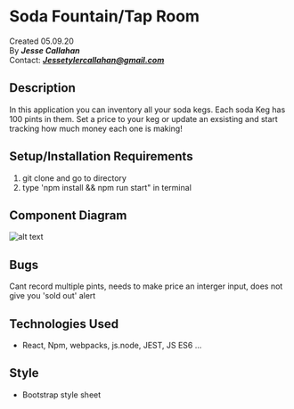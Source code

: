 # Soda Fountain/Tap Room

Created 05.09.20</br>
By _**Jesse Callahan**_</br>
Contact: _**Jessetylercallahan@gmail.com**_</br>

## Description
In this application you can inventory all your soda kegs. Each soda Keg has 100 pints in them. Set a price to your keg or update an exsisting and start tracking how much money each one is making!

## Setup/Installation Requirements
1) git clone and go to directory
2) type 'npm install && npm run start" in terminal

## Component Diagram

![alt text](https://github.com/jessecallahan/Soda-Fountain/blob/src/assets/Component-Diagram.jpg?raw=true)

## Bugs

Cant record multiple pints,
needs to make price an interger input,
does not give you 'sold out' alert


## Technologies Used
* React, Npm, webpacks, js.node, JEST, JS ES6 ...

## Style
* Bootstrap style sheet 